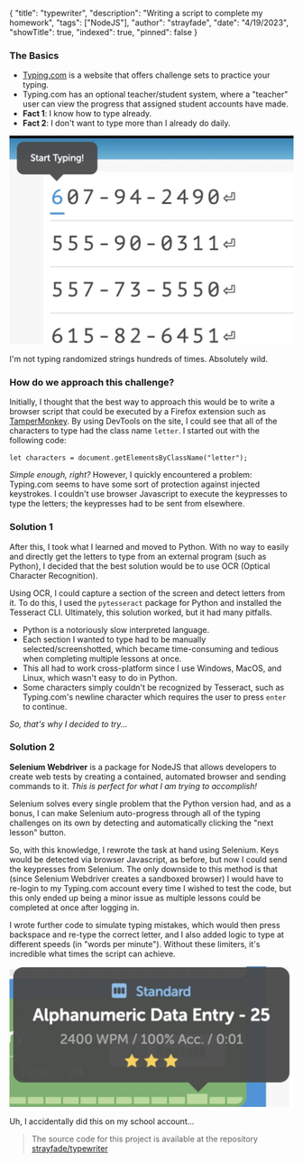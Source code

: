 {
"title": "typewriter",
"description": "Writing a script to complete my homework",
"tags": ["NodeJS"],
"author": "strayfade",
"date": "4/19/2023",
"showTitle": true,
"indexed": true,
"pinned": false
}

### The Basics

-   [Typing.com](https://typing.com) is a website that offers challenge sets to practice your typing.
-   Typing.com has an optional teacher/student system, where a "teacher" user can view the progress that assigned student accounts have made.
-   **Fact 1**: I know how to type already.
-   **Fact 2**: I don't want to type more than I already do daily.

<img src="/assets/images/Typing1.webp"/>
<p class="image-caption">I'm not typing randomized strings hundreds of times. Absolutely wild.</p>

### How do we approach this challenge?

Initially, I thought that the best way to approach this would be to write a browser script that could be executed by a Firefox extension such as [TamperMonkey](https://addons.mozilla.org/en-US/firefox/addon/tampermonkey/). By using DevTools on the site, I could see that all of the characters to type had the class name `letter`. I started out with the following code:

    let characters = document.getElementsByClassName("letter");

_Simple enough, right?_ However, I quickly encountered a problem: Typing.com seems to have some sort of protection against injected keystrokes. I couldn't use browser Javascript to execute the keypresses to type the letters; the keypresses had to be sent from elsewhere.

### Solution 1

After this, I took what I learned and moved to Python. With no way to easily and directly get the letters to type from an external program (such as Python), I decided that the best solution would be to use OCR (Optical Character Recognition).

Using OCR, I could capture a section of the screen and detect letters from it. To do this, I used the `pytesseract` package for Python and installed the Tesseract CLI. Ultimately, this solution worked, but it had many pitfalls.

-   Python is a notoriously slow interpreted language.
-   Each section I wanted to type had to be manually selected/screenshotted, which became time-consuming and tedious when completing multiple lessons at once.
-   This all had to work cross-platform since I use Windows, MacOS, and Linux, which wasn't easy to do in Python.
-   Some characters simply couldn't be recognized by Tesseract, such as Typing.com's newline character which requires the user to press `enter` to continue.

_So, that's why I decided to try..._

### Solution 2

**Selenium Webdriver** is a package for NodeJS that allows developers to create web tests by creating a contained, automated browser and sending commands to it. _This is perfect for what I am trying to accomplish!_

Selenium solves every single problem that the Python version had, and as a bonus, I can make Selenium auto-progress through all of the typing challenges on its own by detecting and automatically clicking the "next lesson" button.

So, with this knowledge, I rewrote the task at hand using Selenium. Keys would be detected via browser Javascript, as before, but now I could send the keypresses from Selenium. The only downside to this method is that (since Selenium Webdriver creates a sandboxed browser) I would have to re-login to my Typing.com account every time I wished to test the code, but this only ended up being a minor issue as multiple lessons could be completed at once after logging in.

I wrote further code to simulate typing mistakes, which would then press backspace and re-type the correct letter, and I also added logic to type at different speeds (in "words per minute"). Without these limiters, it's incredible what times the script can achieve.

<img src="/assets/images/Typing2.webp"/>
<p class="image-caption">Uh, I accidentally did this on my school account...</p>

> The source code for this project is available at the repository [strayfade/typewriter](https://github.com/strayfade/typewriter/blob/main/index.js)